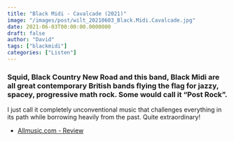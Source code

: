 ```yaml
---
title: "Black Midi - Cavalcade (2021)"
image: "/images/post/wilt_20210603_Black.Midi.Cavalcade.jpg"
date: 2021-06-03T00:00:00.0000000
draft: false
author: "David"
tags: ["blackmidi"]
categories: ["Listen"]
---
```

### Squid, Black Country New Road and this band, Black Midi are all great contemporary British bands flying the flag for jazzy, spacey, progressive math rock. Some would call it “Post Rock”. 

 I just call it completely unconventional music that challenges everything in its path while borrowing heavily from the past. Quite extraordinary!

-  [Allmusic.com - Review](https://www.allmusic.com/album/cavalcade-mw0003501251)